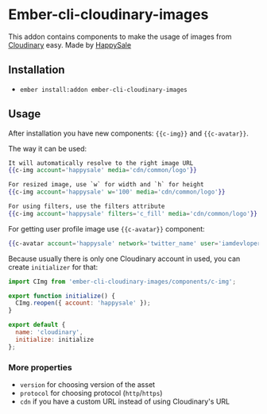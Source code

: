# Ember-cli-cloudinary-images

This addon contains components to make the usage of images from [Cloudinary](http://cloudinary.com/) easy. Made by [HappySale](http://www.happysale.com/)

## Installation

* `ember install:addon ember-cli-cloudinary-images`

## Usage

After installation you have new components: `{{c-img}}` and `{{c-avatar}}`.

The way it can be used:

```handlebars
It will automatically resolve to the right image URL
{{c-img account='happysale' media='cdn/common/logo'}}

For resized image, use `w` for width and `h` for height
{{c-img account='happysale' w='100' media='cdn/common/logo'}}

For using filters, use the filters attribute
{{c-img account='happysale' filters='c_fill' media='cdn/common/logo'}}
```

For getting user profile image use `{{c-avatar}}` component:

```handlebars
{{c-avatar account='happysale' network='twitter_name' user='iamdevloper'}}
```

Because usually there is only one Cloudinary account in used, you can create `initializer` for that:

```javascript
import CImg from 'ember-cli-cloudinary-images/components/c-img';

export function initialize() {
  CImg.reopen({ account: 'happysale' });
}

export default {
  name: 'cloudinary',
  initialize: initialize
};
```

### More properties

- `version` for choosing version of the asset
- `protocol` for choosing protocol (`http`/`https`)
- `cdn` if you have a custom URL instead of using Cloudinary's URL

